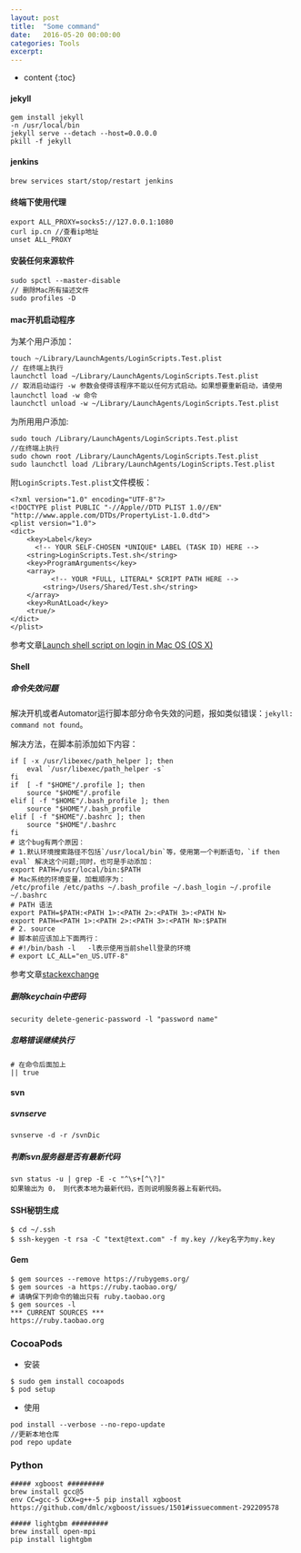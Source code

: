 ```yaml
---
layout: post
title:  "Some command"
date:   2016-05-20 00:00:00
categories: Tools
excerpt: 
---
```


* content
{:toc}


#### jekyll

````
gem install jekyll
-n /usr/local/bin
jekyll serve --detach --host=0.0.0.0
pkill -f jekyll
````

#### jenkins

````
brew services start/stop/restart jenkins
````

#### 终端下使用代理

````
export ALL_PROXY=socks5://127.0.0.1:1080
curl ip.cn //查看ip地址
unset ALL_PROXY
````

#### 安装任何来源软件

````
sudo spctl --master-disable
// 删除Mac所有描述文件
sudo profiles -D
````

#### mac开机启动程序

为某个用户添加：

````
touch ~/Library/LaunchAgents/LoginScripts.Test.plist
// 在终端上执行
launchctl load ~/Library/LaunchAgents/LoginScripts.Test.plist
// 取消启动运行 -w 参数会使得该程序不能以任何方式启动。如果想要重新启动，请使用 launchctl load -w 命令
launchctl unload -w ~/Library/LaunchAgents/LoginScripts.Test.plist
````

为所用用户添加:

````
sudo touch /Library/LaunchAgents/LoginScripts.Test.plist
//在终端上执行
sudo chown root /Library/LaunchAgents/LoginScripts.Test.plist
sudo launchctl load /Library/LaunchAgents/LoginScripts.Test.plist
````

附`LoginScripts.Test.plist`文件模板：

````
<?xml version="1.0" encoding="UTF-8"?>
<!DOCTYPE plist PUBLIC "-//Apple//DTD PLIST 1.0//EN" "http://www.apple.com/DTDs/PropertyList-1.0.dtd">
<plist version="1.0">
<dict>
    <key>Label</key>
      <!-- YOUR SELF-CHOSEN *UNIQUE* LABEL (TASK ID) HERE -->
    <string>LoginScripts.Test.sh</string>
    <key>ProgramArguments</key>
    <array>
          <!-- YOUR *FULL, LITERAL* SCRIPT PATH HERE -->
        <string>/Users/Shared/Test.sh</string>
    </array>
    <key>RunAtLoad</key>
    <true/>
</dict>
</plist>
````

参考文章[Launch shell script on login in Mac OS (OS X)](https://stackoverflow.com/questions/22842016/launch-shell-script-on-login-in-mac-os-os-x?noredirect=1)

#### Shell

##### 命令失效问题

解决开机或者Automator运行脚本部分命令失效的问题，报如类似错误：`jekyll: command not found`。

解决方法，在脚本前添加如下内容：

````
if [ -x /usr/libexec/path_helper ]; then
    eval `/usr/libexec/path_helper -s`
fi
if  [ -f "$HOME"/.profile ]; then
    source "$HOME"/.profile
elif [ -f "$HOME"/.bash_profile ]; then
    source "$HOME"/.bash_profile
elif [ -f "$HOME"/.bashrc ]; then
    source "$HOME"/.bashrc
fi
# 这个bug有两个原因：
# 1.默认环境搜索路径不包括`/usr/local/bin`等，使用第一个判断语句，`if then eval` 解决这个问题;同时，也可是手动添加：
export PATH=/usr/local/bin:$PATH
# Mac系统的环境变量，加载顺序为：
/etc/profile /etc/paths ~/.bash_profile ~/.bash_login ~/.profile ~/.bashrc
# PATH 语法
export PATH=$PATH:<PATH 1>:<PATH 2>:<PATH 3>:<PATH N>
export PATH=<PATH 1>:<PATH 2>:<PATH 3>:<PATH N>:$PATH
# 2. source
# 脚本前应该加上下面两行：
# #!/bin/bash -l   -l表示使用当前shell登录的环境
# export LC_ALL="en_US.UTF-8"
````

参考文章[stackexchange](https://apple.stackexchange.com/a/192645)

##### 删除keychain中密码

````
security delete-generic-password -l "password name"
````


##### 忽略错误继续执行

````
# 在命令后面加上
|| true
````

#### svn

##### svnserve

````
svnserve -d -r /svnDic
````

##### 判断svn服务器是否有最新代码

````
svn status -u | grep -E -c "^\s+[^\?]"
如果输出为 0， 则代表本地为最新代码，否则说明服务器上有新代码。
````

#### SSH秘钥生成

````
$ cd ~/.ssh
$ ssh-keygen -t rsa -C "text@text.com" -f my.key //key名字为my.key
````

#### Gem

````
$ gem sources --remove https://rubygems.org/
$ gem sources -a https://ruby.taobao.org/
# 请确保下列命令的输出只有 ruby.taobao.org
$ gem sources -l
*** CURRENT SOURCES ***
https://ruby.taobao.org
````

### CocoaPods

- 安装

````
$ sudo gem install cocoapods 
$ pod setup 
````

- 使用

````
pod install --verbose --no-repo-update
//更新本地仓库
pod repo update
````

### Python

````
##### xgboost #########
brew install gcc@5
env CC=gcc-5 CXX=g++-5 pip install xgboost
https://github.com/dmlc/xgboost/issues/1501#issuecomment-292209578

##### lightgbm #########
brew install open-mpi
pip install lightgbm
````
